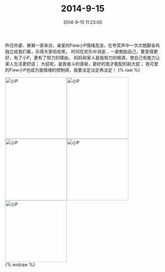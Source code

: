 ﻿---
title: 2014-9-15
date: 2014-9-15 11:23:00
tags:
categories: 妈妈
---
昨日外婆、舅舅一家来访，亲爱的Fiew小P情绪高涨，在夸奖声中一次次翘脚金鸡独立给我们看，乐得大家哈哈笑。
时间在欢乐中消逝...
一直勉励自己，要变得更好，有了小P，更有了努力的理由。
妈妈和家人是我努力的根源，使自己有能力让家人生活更舒适；
大屁呢，是我奋斗的源泉，更好的我才能配的起大屁；
我可爱的Fiew小P也成为我情绪的控制阀，我要淡定淡定再淡定！
{% raw %}
<div style="width:500 px">
<div style="float:left; width:100 px"><img src="/images/微信图片_20171010181823.jpg" width="200" alt="小P"></div>
<div style="float:left; width:100 px"><img src="/images/微信图片_20171010181853.jpg" width="200" alt="小P"></div>
<div style="float:left; width:100 px"><img src="/images/微信图片_20171010181902.jpg" width="200" alt="小P"></div>
<div style="float:left; width:100 px"><img src="/images/微信图片_20171010181913.jpg" width="200" alt="小P"></div>
<div style="float:left; width:100 px"><img src="/images/微信图片_20171010181924.jpg" width="200" alt="小P"></div>
<div style="clear:both"></div>
</div>
{% endraw %}